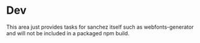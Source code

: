 # Dev

This area just provides tasks for sanchez itself such as webfonts-generator and will not be included in a packaged npm build.
